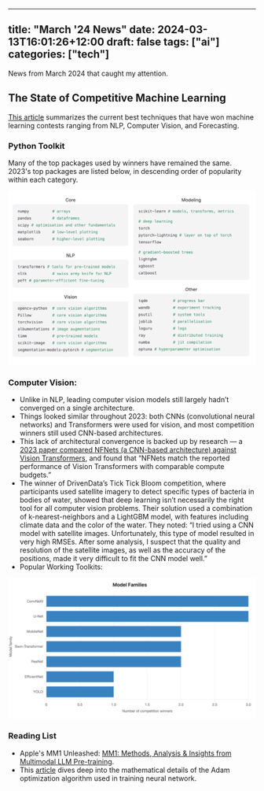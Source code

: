 
---
title: "March '24 News"
date: 2024-03-13T16:01:26+12:00
draft: false
tags: ["ai"]
categories: ["tech"]
---

News from March 2024 that caught my attention.

<!--more-->

## The State of Competitive Machine Learning

[This article](https://mlcontests.com/state-of-competitive-machine-learning-2023/) summarizes the current best techniques that have won machine learning contests ranging from NLP, Computer Vision, and Forecasting.

### Python Toolkit

Many of the top packages used by winners have remained the same. 2023's top packages are listed below, in descending order of popularity within each category.

![alt text](image-7.png)

### Computer Vision:

- Unlike in NLP, leading computer vision models still largely hadn’t converged on a single architecture.
- Things looked similar throughout 2023: both CNNs (convolutional neural networks) and Transformers were used for vision, and most competition winners still used CNN-based architectures.
- This lack of architectural convergence is backed up by research — a [2023 paper compared NFNets (a CNN-based architecture) against Vision Transformers](https://arxiv.org/abs/2310.16764?ref=mlcontests), and found that “NFNets match the reported performance of Vision Transformers with comparable compute budgets.”
- The winner of DrivenData’s Tick Tick Bloom competition, where participants used satellite imagery to detect specific types of bacteria in bodies of water, showed that deep learning isn’t necessarily the right tool for all computer vision problems. Their solution used a combination of k-nearest-neighbors and a LightGBM model, with features including climate data and the color of the water. They noted: “I tried using a CNN model with satellite images. Unfortunately, this type of model resulted in very high RMSEs. After some analysis, I suspect that the quality and resolution of the satellite images, as well as the accuracy of the positions, made it very difficult to fit the CNN model well.”
- Popular Working Toolkits:

![alt text](image-6.png)

### Reading List

- Apple's MM1 Unleashed: [MM1: Methods, Analysis & Insights from Multimodal LLM Pre-training](https://arxiv.org/pdf/2403.09611.pdf).
-  This [article](https://towardsdatascience.com/the-math-behind-adam-optimizer-c41407efe59b) dives deep into the mathematical details of the Adam optimization algorithm used in training neural network.